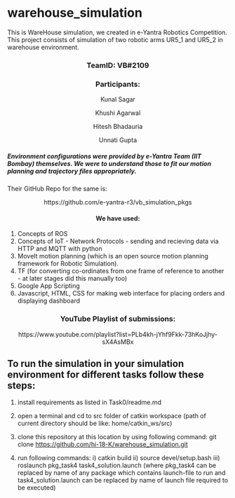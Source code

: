 # warehouse_simulation
This is WareHouse simulation, we created in e-Yantra Robotics Competition. This project consists of simulation of two robotic arms UR5_1 and UR5_2 in warehouse environment. 

### <p align='center'> TeamID: VB#2109 </p>
### <p align='center'> Participants: </p>
<p align='center'> Kunal Sagar </p>
<p align='center'> Khushi Agarwal </p>
<p align='center'> Hitesh Bhadauria</p>
<p align='center'> Unnati Gupta </p>

##### Environment configurations were provided by e-Yantra Team (IIT Bombay) themselves. We were to understand those to fit our motion planning and trajectory files appropriately. 
Their GitHub Repo for the same is:

<p align='center'>  https://github.com/e-yantra-r3/vb_simulation_pkgs </p>



#### <p align='center'>  We have used: </p>
1) Concepts of ROS 
2) Concepts of IoT - Network Protocols - sending and recieving data via HTTP and MQTT with python
3) MoveIt motion planning (which is an open source motion planning framework for Robotic Simulation).
4) TF (for converting co-ordinates from one frame of reference to another - at later stages did this manually too)
5) Google App Scripting
6) Javascript, HTML, CSS for making web interface for placing orders and displaying dashboard




### <p align='center'> YouTube Playlist of submissions: </p>
<p align='center'> https://www.youtube.com/playlist?list=PLb4kh-jYhf9Fkk-73hKoJjhy-sX4AsMBx </p>


## To run the simulation in your simulation environment for different tasks follow these steps:

1) install requirements as listed in Task0/readme.md

2) open a terminal and cd to src folder of catkin workspace
    (path of current directory should be like: home/catkin_ws/src)
    
3) clone this repository at this location by using following command:
    git clone https://github.com/hi-18-K/warehouse_simulation.git

4) run following commands:
  i) catkin build
  ii) source devel/setup.bash
  iii) roslaunch pkg_task4 task4_solution.launch
       (where pkg_task4 can be replaced by name of any package which contains launch-file to run and task4_solution.launch can be replaced by name of launch file required to be executed)
